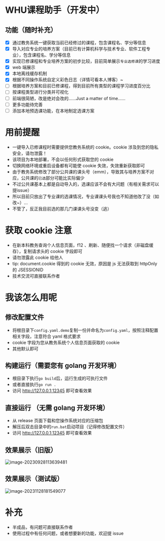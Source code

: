 # WHU课程助手（开发中）

## 功能（随时补充）

- [x] 通过教务系统一键获取当前已经修过的课程，包含课程名、学分等信息
- [x] 导入对应专业的培养方案（目前已有计算机科学与技术专业、软件工程专业），包含课程名、学分等信息
- [x] 实现已修课程和专业培养方案的初步比较，目前简单展示`专业选修课`的学习进度
- [x] web 端展示
- [x] 本地离线缓存机制
- [x] 根据不同操作系统自定义彩色日志（详情可看本人博客）~
- [ ] 根据培养方案和目前已修课程，得到目前所有类型的课程学习进度百分比
- [ ] 按课程类型进行分类并可视化
- [ ] 前端很简陋，改是绝对会改的......Just a matter of time......
- [ ] 更多功能待完善
- [ ] 添加本地预选课功能，在本地制定选课方案

# 用前提醒

- 一键导入已修课程时需要提供您教务系统的 cookie。cookie 涉及到您的隐私安全，请勿泄露！
- 该项目为本地部署，不会以任何形式获取您的 cookie
- 切换网络环境或重启设备都有可能使 cookie 失效，失效重新获取即可
- 由于教务系统修改了部分公共课的课头号（emm），导致其与培养方案不对应，公共课的`已选`部分可能比实际偏少
- 不过公共课基本上都是自动导入的，选课应该不会有大问题（有相关需求可以提issue）
- 所以目前只放出了专业课的选课情况，专业课课头号我也不知道他改了没（如改~）...
- 不管了，反正我目前选的那几门课课头号没变（逃）

# 获取 cookie 注意

- 在新本科教务查询个人信息页面，f12 、刷新、随便找一个请求（非磁盘缓存），复制请求头的 cookie 字段即可
- 请勿泄露此 cookie 给他人
- tip: document.cookie 得到的 cookie 无效，原因是 js 无法获取到 httpOnly 的 JSESSIONID
- 技术交流可直接联系作者

# 我该怎么用呢

## 修改配置文件

- 将根目录下`config.yaml.demo`复制一份并命名为`config.yaml`，按照注释配置相关字段，注意符合 yaml 格式要求
- cookie 字段为您从教务系统个人信息页面获取的 cookie
- 其他默认即可

## 构建运行（需要您有 golang 开发环境）

- 根目录下执行`go build`后，运行生成的可执行文件
- 或者直接执行`go run .`
- 访问 http://127.0.0.1:12345 即可查看效果

## 直接运行 （无需 golang 开发环境）

- 从 release 页面下载和您操作系统对应的压缩包
- 解压后双击目录中的`run.bat`启动项目（记得修改配置文件）
- 访问 http://127.0.0.1:12345 即可查看效果

## 效果展示（旧版）



![image-20230928113639481](https://img.fordece.cn/imgs/2023/09/image-20230928113639481.png)



## 效果展示（测试版）

![image-20231128181549077](https://img.fordece.cn/imgs/2023/11/image-20231128181549077.png)

# 补充

- 半成品，有问题可直接联系作者
- 使用过程中有任何问题，或者想要新的功能，欢迎提 issue
